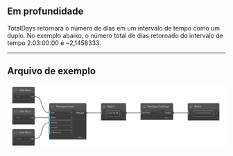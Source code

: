 ## Em profundidade
TotalDays retornará o número de dias em um intervalo de tempo como um duplo. No exemplo abaixo, o número total de dias retornado do intervalo de tempo 2.03:00:00 é ~2,1458333.
___
## Arquivo de exemplo

![TotalDays](./DSCore.TimeSpan.TotalDays_img.jpg)


